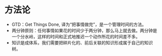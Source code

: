 # 方法论

<!--
create time: 2018-08-01 12:51:21
Author: <黄东鸿>
-->

* GTD：Get Things Done, 译为“把事情做完”，是一个管理时间的方法。
* 两分钟原则：任何事情如果花的时间少于两分钟，那么马上就去做。两分钟是一个分水岭，这样的时间和正式地推迟一个动作所花的时间差不多。
* 知识是成体系，我们需要把碎片化的、前后关联的知识形成属于自己的知识树。
